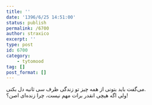 ```yaml
---
title: ''
date: '1396/6/25 14:51:00'
status: publish
permalink: /6700
author: straxico
excerpt: ''
type: post
id: 6700
category:
    - tytomood
tag: []
post_format: []
---
```

‏می‌گفت باید بتونی از همه چیز تو زندگی ظرف سی ثانیه دل بکنی.  
ولی اگه هیچی انقدر برات مهم نیست، چرا زنده‌ای اصن؟!